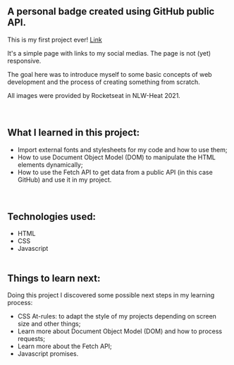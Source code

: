 ## A personal badge created using GitHub public API.

This is my first project ever! [Link](https://abraao-s.github.io/badge-nlw-heat-2021/)

It's a simple page with links to my social medias. The page is not (yet) responsive.

The goal here was to introduce myself to some basic concepts of web development and the process of creating something from scratch. 

All images were provided by Rocketseat in NLW-Heat 2021.   
<br><br>   
## What I learned in this project:
- Import external fonts and stylesheets for my code and how to use them;
- How to use Document Object Model (DOM) to manipulate the HTML elements dynamically;
- How to use the Fetch API to get data from a public API (in this case GitHub) and use it in my project.    
<br><br>   
## Technologies used:
- HTML
- CSS
- Javascript
<br><br>   
## Things to learn next:
Doing this project I discovered some possible next steps in my learning process:

- CSS At-rules: to adapt the style of my projects depending on screen size and other things;
- Learn more about Document Object Model (DOM) and how to process requests;
- Learn more about the Fetch API;
- Javascript promises.

